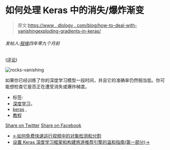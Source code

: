 # 如何处理 Keras 中的消失/爆炸渐变

> 原文:[https://www . dlology . com/blog/how-to-deal-with-vanishingexploding-gradients-in-keras/](https://www.dlology.com/blog/how-to-deal-with-vanishingexploding-gradients-in-keras/)

###### 发帖人:[程维](/blog/author/Chengwei/)四年零九个月前

([评论](/blog/how-to-deal-with-vanishingexploding-gradients-in-keras/#disqus_thread))

![rocks-vanishing](../Images/cd0903ac031e0bbb448722b882044c15.png)

如果你已经训练了你的深度学习模型一段时间，并且它的准确率仍然相当低。你可能想检查它是否正在遭受消失或爆炸梯度。

*   标签:
*   [深度学习](/blog/tag/deep-learning/)，
*   [keras](/blog/tag/keras/) ,
*   [教程](/blog/tag/tutorial/)

[Share on Twitter](https://twitter.com/intent/tweet?url=https%3A//www.dlology.com/blog/how-to-deal-with-vanishingexploding-gradients-in-keras/&text=How%20to%20deal%20with%20Vanishing/Exploding%20gradients%20in%20Keras) [Share on Facebook](https://www.facebook.com/sharer/sharer.php?u=https://www.dlology.com/blog/how-to-deal-with-vanishingexploding-gradients-in-keras/)

*   [←如何免费快速运行视频中的对象检测和分割](/blog/how-to-run-object-detection-and-segmentation-on-video-fast-for-free/)
*   [设置 Keras 深度学习框架和构建旅游推荐引擎的温和指南(第一部分)→](/blog/gentle-guide-to-setup-keras-deep-learning-framework-and-build-a-travel-recommendation-engine/)